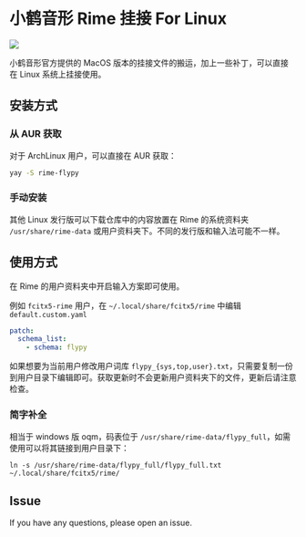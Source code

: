 # 小鹤音形 Rime 挂接 For Linux

![](https://img.shields.io/aur/version/rime-flypy)

小鹤音形官方提供的 MacOS 版本的挂接文件的搬运，加上一些补丁，可以直接在 Linux 系统上挂接使用。

## 安装方式
### 从 AUR 获取

对于 ArchLinux 用户，可以直接在 AUR 获取：

```bash
yay -S rime-flypy
```

### 手动安装
其他 Linux 发行版可以下载仓库中的内容放置在 Rime 的系统资料夹 `/usr/share/rime-data` 或用户资料夹下。不同的发行版和输入法可能不一样。

## 使用方式
在 Rime 的用户资料夹中开启输入方案即可使用。

例如 `fcitx5-rime` 用户，在 `~/.local/share/fcitx5/rime` 中编辑 `default.custom.yaml`

```yaml
patch:
  schema_list:
    - schema: flypy
```

如果想要为当前用户修改用户词库 `flypy_{sys,top,user}.txt`，只需要复制一份到用户目录下编辑即可。获取更新时不会更新用户资料夹下的文件，更新后请注意检查。

### 简字补全
相当于 windows 版 oqm，码表位于 `/usr/share/rime-data/flypy_full`，如需使用可以将其链接到用户目录下：

```
ln -s /usr/share/rime-data/flypy_full/flypy_full.txt ~/.local/share/fcitx5/rime/
```

## Issue
If you have any questions, please open an issue.

